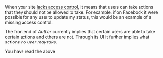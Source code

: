 When your site [lacks access control](https://www.owasp.org/index.php/Top_10_2013-A7-Missing_Function_Level_Access_Control), it means that users can take actions that they should not be allowed to take. For example, if on Facebook it were possible for any user to update my status, this would be an example of a missing access control.

The frontend of *Auther* currently implies that certain users are able to take certain actions and others are not. Through its UI it further implies what actions *no user may take*.

<guide>
You have read the above
</guide>